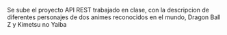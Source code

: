 Se sube el proyecto API REST trabajado en clase, con la descripcion de diferentes personajes de dos animes reconocidos en el mundo, Dragon Ball Z y Kimetsu no Yaiba
